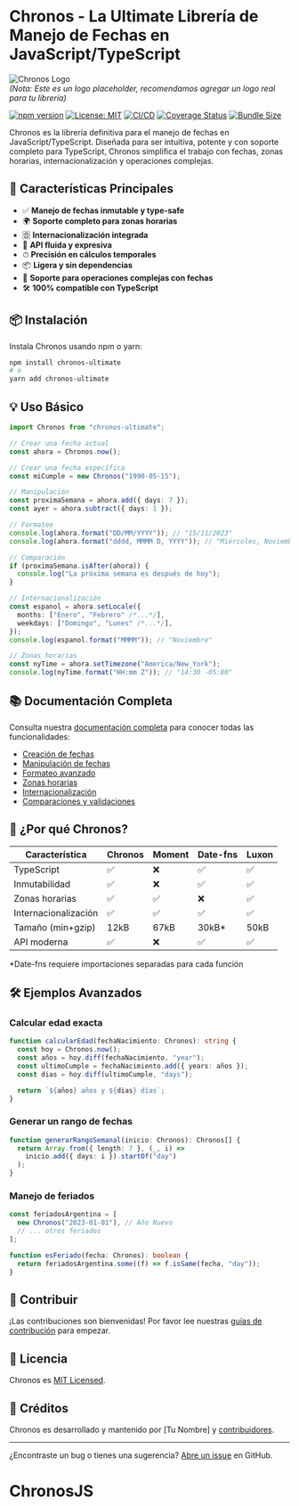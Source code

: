 # Chronos - La Ultimate Librería de Manejo de Fechas en JavaScript/TypeScript

![Chronos Logo](https://via.placeholder.com/150/7289DA/FFFFFF?text=⏳)  
_(Nota: Este es un logo placeholder, recomendamos agregar un logo real para tu librería)_

[![npm version](https://badge.fury.io/js/chronos-ultimate.svg)](https://www.npmjs.com/package/chronos-ultimate)
[![License: MIT](https://img.shields.io/badge/License-MIT-blue.svg)](https://opensource.org/licenses/MIT)
[![CI/CD](https://github.com/tu-usuario/chronos/actions/workflows/main.yml/badge.svg)](https://github.com/tu-usuario/chronos/actions)
[![Coverage Status](https://coveralls.io/repos/github/tu-usuario/chronos/badge.svg?branch=main)](https://coveralls.io/github/tu-usuario/chronos?branch=main)
[![Bundle Size](https://img.shields.io/bundlephobia/minzip/chronos-ultimate)](https://bundlephobia.com/package/chronos-ultimate)

Chronos es la librería definitiva para el manejo de fechas en JavaScript/TypeScript. Diseñada para ser intuitiva, potente y con soporte completo para TypeScript, Chronos simplifica el trabajo con fechas, zonas horarias, internacionalización y operaciones complejas.

## 🚀 Características Principales

- ✅ **Manejo de fechas inmutable y type-safe**
- 🌍 **Soporte completo para zonas horarias**
- 🈴 **Internacionalización integrada**
- 🧩 **API fluida y expresiva**
- ⏱ **Precisión en cálculos temporales**
- 📦 **Ligera y sin dependencias**
- 📅 **Soporte para operaciones complejas con fechas**
- 🛠 **100% compatible con TypeScript**

## 📦 Instalación

Instala Chronos usando npm o yarn:

```bash
npm install chronos-ultimate
# o
yarn add chronos-ultimate
```

## 💡 Uso Básico

```typescript
import Chronos from "chronos-ultimate";

// Crear una fecha actual
const ahora = Chronos.now();

// Crear una fecha específica
const miCumple = new Chronos("1990-05-15");

// Manipulación
const proximaSemana = ahora.add({ days: 7 });
const ayer = ahora.subtract({ days: 1 });

// Formateo
console.log(ahora.format("DD/MM/YYYY")); // "15/11/2023"
console.log(ahora.format("dddd, MMMM D, YYYY")); // "Miércoles, Noviembre 15, 2023"

// Comparación
if (proximaSemana.isAfter(ahora)) {
  console.log("La próxima semana es después de hoy");
}

// Internacionalización
const espanol = ahora.setLocale({
  months: ["Enero", "Febrero" /*...*/],
  weekdays: ["Domingo", "Lunes" /*...*/],
});
console.log(espanol.format("MMMM")); // "Noviembre"

// Zonas horarias
const nyTime = ahora.setTimezone("America/New_York");
console.log(nyTime.format("HH:mm Z")); // "14:30 -05:00"
```

## 📚 Documentación Completa

Consulta nuestra [documentación completa](https://github.com/tu-usuario/chronos/wiki) para conocer todas las funcionalidades:

- [Creación de fechas](https://github.com/tu-usuario/chronos/wiki/Creación-de-fechas)
- [Manipulación de fechas](https://github.com/tu-usuario/chronos/wiki/Manipulación-de-fechas)
- [Formateo avanzado](https://github.com/tu-usuario/chronos/wiki/Formateo)
- [Zonas horarias](https://github.com/tu-usuario/chronos/wiki/Zonas-Horarias)
- [Internacionalización](https://github.com/tu-usuario/chronos/wiki/Internacionalización)
- [Comparaciones y validaciones](https://github.com/tu-usuario/chronos/wiki/Comparaciones)

## 🤔 ¿Por qué Chronos?

| Característica       | Chronos | Moment | Date-fns | Luxon |
| -------------------- | ------- | ------ | -------- | ----- |
| TypeScript           | ✅      | ❌     | ✅       | ✅    |
| Inmutabilidad        | ✅      | ❌     | ✅       | ✅    |
| Zonas horarias       | ✅      | ✅     | ❌       | ✅    |
| Internacionalización | ✅      | ✅     | ✅       | ✅    |
| Tamaño (min+gzip)    | 12kB    | 67kB   | 30kB\*   | 50kB  |
| API moderna          | ✅      | ❌     | ✅       | ✅    |

\*Date-fns requiere importaciones separadas para cada función

## 🛠 Ejemplos Avanzados

### Calcular edad exacta

```typescript
function calcularEdad(fechaNacimiento: Chronos): string {
  const hoy = Chronos.now();
  const años = hoy.diff(fechaNacimiento, "year");
  const ultimoCumple = fechaNacimiento.add({ years: años });
  const dias = hoy.diff(ultimoCumple, "days");

  return `${años} años y ${dias} días`;
}
```

### Generar un rango de fechas

```typescript
function generarRangoSemanal(inicio: Chronos): Chronos[] {
  return Array.from({ length: 7 }, (_, i) =>
    inicio.add({ days: i }).startOf("day")
  );
}
```

### Manejo de feriados

```typescript
const feriadosArgentina = [
  new Chronos("2023-01-01"), // Año Nuevo
  // ... otros feriados
];

function esFeriado(fecha: Chronos): boolean {
  return feriadosArgentina.some((f) => f.isSame(fecha, "day"));
}
```

## 🤝 Contribuir

¡Las contribuciones son bienvenidas! Por favor lee nuestras [guías de contribución](https://github.com/tu-usuario/chronos/blob/main/CONTRIBUTING.md) para empezar.

## 📄 Licencia

Chronos es [MIT Licensed](https://github.com/tu-usuario/chronos/blob/main/LICENSE).

## 🌟 Créditos

Chronos es desarrollado y mantenido por [Tu Nombre] y [contribuidores](https://github.com/tu-usuario/chronos/graphs/contributors).

---

¿Encontraste un bug o tienes una sugerencia? [Abre un issue](https://github.com/tu-usuario/chronos/issues) en GitHub.
# ChronosJS
